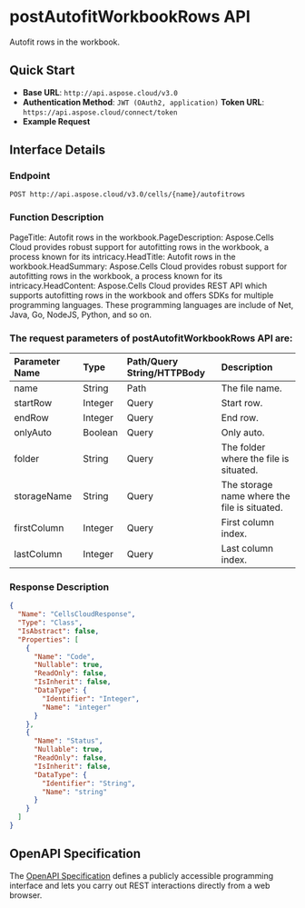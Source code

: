 # **postAutofitWorkbookRows API**

Autofit rows in the workbook. 

## **Quick Start**

- **Base URL**: `http://api.aspose.cloud/v3.0`
- **Authentication Method**: `JWT (OAuth2, application)`  **Token URL**: `https://api.aspose.cloud/connect/token`
- **Example Request** 
<script src="https://gist.github.com/aspose-cells-cloud-gists/8a5b324fdf3e574dbd747c1a1e24b05d.js?file=Example30_PostAutofitWorkbookRows.cs"></script>

## **Interface Details**

### **Endpoint** 

```
POST http://api.aspose.cloud/v3.0/cells/{name}/autofitrows
```

### **Function Description**
PageTitle:  Autofit rows in the workbook.PageDescription: Aspose.Cells Cloud provides robust support for autofitting rows in the workbook, a process known for its intricacy.HeadTitle: Autofit rows in the workbook.HeadSummary: Aspose.Cells Cloud provides robust support for autofitting rows in the workbook, a process known for its intricacy.HeadContent: Aspose.Cells Cloud provides REST API which supports autofitting rows in the workbook and offers SDKs for multiple programming languages. These programming languages are include of Net, Java, Go, NodeJS, Python, and so on.

### The request parameters of **postAutofitWorkbookRows** API are: 

| Parameter Name | Type | Path/Query String/HTTPBody | Description | 
| :- | :- | :- |:- | 
|name|String|Path|The file name.|
|startRow|Integer|Query|Start row.|
|endRow|Integer|Query|End row.|
|onlyAuto|Boolean|Query|Only auto.|
|folder|String|Query|The folder where the file is situated.|
|storageName|String|Query|The storage name where the file is situated.|
|firstColumn|Integer|Query|First column index.|
|lastColumn|Integer|Query|Last column index.|


### **Response Description**
```json
{
  "Name": "CellsCloudResponse",
  "Type": "Class",
  "IsAbstract": false,
  "Properties": [
    {
      "Name": "Code",
      "Nullable": true,
      "ReadOnly": false,
      "IsInherit": false,
      "DataType": {
        "Identifier": "Integer",
        "Name": "integer"
      }
    },
    {
      "Name": "Status",
      "Nullable": true,
      "ReadOnly": false,
      "IsInherit": false,
      "DataType": {
        "Identifier": "String",
        "Name": "string"
      }
    }
  ]
}
```

## OpenAPI Specification

The [OpenAPI Specification](https://reference.aspose.cloud/cells/#/WorkbookController/PostAutofitWorkbookRows) defines a publicly accessible programming interface and lets you carry out REST interactions directly from a web browser.

